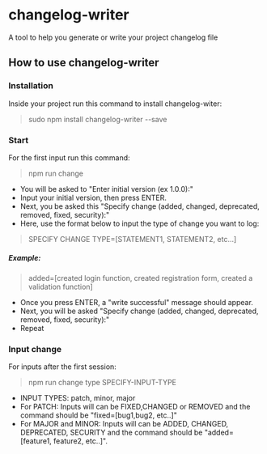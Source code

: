 # changelog-writer
A tool to help you generate or write your project changelog file

## How to use changelog-writer
### Installation
Inside your project run this command to install changelog-witer:
> sudo npm install changelog-writer --save 

### Start
For the first input run this command:
> npm run change
* You will be asked to "Enter initial version (ex 1.0.0):"
* Input your initial version, then press ENTER.
* Next, you be asked this "Specify change (added, changed, deprecated, removed, fixed, security):"
* Here, use the format below to input the type of change you want to log:
> SPECIFY CHANGE TYPE=[STATEMENT1, STATEMENT2, etc...] 
 
##### Example:
> added=[created login function, created registration form, created a validation function]
* Once you press ENTER, a "write successful" message should appear.
* Next, you will be asked "Specify change (added, changed, deprecated, removed, fixed, security):"
* Repeat

### Input change
For inputs after the first session:
> npm run change type SPECIFY-INPUT-TYPE
* INPUT TYPES: patch, minor, major
* For PATCH: Inputs will can be FIXED,CHANGED or REMOVED and the command should be "fixed=[bug1,bug2, etc..]"
* For MAJOR and MINOR: Inputs will can be ADDED, CHANGED, DEPRECATED, SECURITY and the command should be "added=[feature1, feature2, etc..]".  
